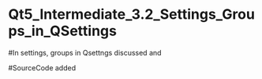 # Qt5_Intermediate_3.2_Settings_Groups_in_QSettings

#In settings, groups in Qsettngs discussed and 

#SourceCode added
